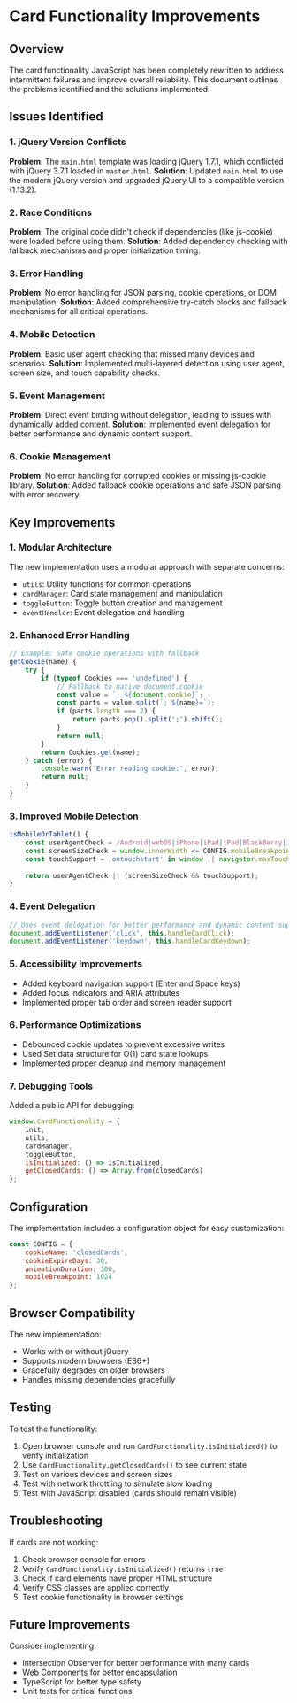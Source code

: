 # Card Functionality Improvements

## Overview
The card functionality JavaScript has been completely rewritten to address intermittent failures and improve overall reliability. This document outlines the problems identified and the solutions implemented.

## Issues Identified

### 1. jQuery Version Conflicts
**Problem**: The `main.html` template was loading jQuery 1.7.1, which conflicted with jQuery 3.7.1 loaded in `master.html`.
**Solution**: Updated `main.html` to use the modern jQuery version and upgraded jQuery UI to a compatible version (1.13.2).

### 2. Race Conditions
**Problem**: The original code didn't check if dependencies (like js-cookie) were loaded before using them.
**Solution**: Added dependency checking with fallback mechanisms and proper initialization timing.

### 3. Error Handling
**Problem**: No error handling for JSON parsing, cookie operations, or DOM manipulation.
**Solution**: Added comprehensive try-catch blocks and fallback mechanisms for all critical operations.

### 4. Mobile Detection
**Problem**: Basic user agent checking that missed many devices and scenarios.
**Solution**: Implemented multi-layered detection using user agent, screen size, and touch capability checks.

### 5. Event Management
**Problem**: Direct event binding without delegation, leading to issues with dynamically added content.
**Solution**: Implemented event delegation for better performance and dynamic content support.

### 6. Cookie Management
**Problem**: No error handling for corrupted cookies or missing js-cookie library.
**Solution**: Added fallback cookie operations and safe JSON parsing with error recovery.

## Key Improvements

### 1. Modular Architecture
The new implementation uses a modular approach with separate concerns:
- `utils`: Utility functions for common operations
- `cardManager`: Card state management and manipulation
- `toggleButton`: Toggle button creation and management
- `eventHandler`: Event delegation and handling

### 2. Enhanced Error Handling
```javascript
// Example: Safe cookie operations with fallback
getCookie(name) {
    try {
        if (typeof Cookies === 'undefined') {
            // Fallback to native document.cookie
            const value = `; ${document.cookie}`;
            const parts = value.split(`; ${name}=`);
            if (parts.length === 2) {
                return parts.pop().split(';').shift();
            }
            return null;
        }
        return Cookies.get(name);
    } catch (error) {
        console.warn('Error reading cookie:', error);
        return null;
    }
}
```

### 3. Improved Mobile Detection
```javascript
isMobileOrTablet() {
    const userAgentCheck = /Android|webOS|iPhone|iPad|iPod|BlackBerry|IEMobile|Opera Mini/i.test(navigator.userAgent);
    const screenSizeCheck = window.innerWidth <= CONFIG.mobileBreakpoint;
    const touchSupport = 'ontouchstart' in window || navigator.maxTouchPoints > 0;
    
    return userAgentCheck || (screenSizeCheck && touchSupport);
}
```

### 4. Event Delegation
```javascript
// Uses event delegation for better performance and dynamic content support
document.addEventListener('click', this.handleCardClick);
document.addEventListener('keydown', this.handleCardKeydown);
```

### 5. Accessibility Improvements
- Added keyboard navigation support (Enter and Space keys)
- Added focus indicators and ARIA attributes
- Implemented proper tab order and screen reader support

### 6. Performance Optimizations
- Debounced cookie updates to prevent excessive writes
- Used Set data structure for O(1) card state lookups
- Implemented proper cleanup and memory management

### 7. Debugging Tools
Added a public API for debugging:
```javascript
window.CardFunctionality = {
    init,
    utils,
    cardManager,
    toggleButton,
    isInitialized: () => isInitialized,
    getClosedCards: () => Array.from(closedCards)
};
```

## Configuration
The implementation includes a configuration object for easy customization:
```javascript
const CONFIG = {
    cookieName: 'closedCards',
    cookieExpireDays: 30,
    animationDuration: 300,
    mobileBreakpoint: 1024
};
```

## Browser Compatibility
The new implementation:
- Works with or without jQuery
- Supports modern browsers (ES6+)
- Gracefully degrades on older browsers
- Handles missing dependencies gracefully

## Testing
To test the functionality:
1. Open browser console and run `CardFunctionality.isInitialized()` to verify initialization
2. Use `CardFunctionality.getClosedCards()` to see current state
3. Test on various devices and screen sizes
4. Test with network throttling to simulate slow loading
5. Test with JavaScript disabled (cards should remain visible)

## Troubleshooting
If cards are not working:
1. Check browser console for errors
2. Verify `CardFunctionality.isInitialized()` returns `true`
3. Check if card elements have proper HTML structure
4. Verify CSS classes are applied correctly
5. Test cookie functionality in browser settings

## Future Improvements
Consider implementing:
- Intersection Observer for better performance with many cards
- Web Components for better encapsulation
- TypeScript for better type safety
- Unit tests for critical functions 